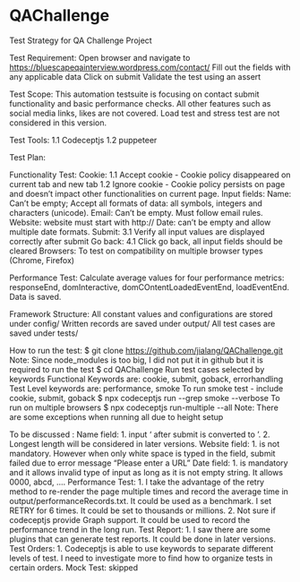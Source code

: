 # QAChallenge
Test Strategy for QA Challenge Project

Test Requirement:
Open browser and navigate to https://bluescapeqainterview.wordpress.com/contact/
Fill out the fields with any applicable data 
Click on submit 
Validate the test using an assert

Test Scope:
This automation testsuite is focusing on contact submit functionality and basic performance checks. 
All other features such as social media links, likes are not covered. Load test and stress test are not considered 
in this version.


Test Tools:
1.1 Codeceptjs 
1.2 puppeteer


Test Plan:

Functionality Test:
Cookie:
1.1 Accept cookie - Cookie policy disappeared on current tab and new tab
1.2 Ignore cookie - Cookie policy persists on page and doesn’t impact other functionalities on current page. 
Input fields:
Name: Can’t be empty; Accept all formats of data: all symbols, integers and characters (unicode). 
Email: Can’t be empty. Must follow email rules. 
Website: website must start with http:// 
Date: can’t be empty and allow multiple date formats. 
Submit:
3.1 Verify all input values are displayed correctly after submit
Go back:
4.1 Click go back, all input fields should be cleared
Browsers:
To test on compatibility on multiple browser types (Chrome, Firefox)

Performance Test:
Calculate average values for four performance metrics: responseEnd, domInteractive, domCOntentLoadedEventEnd, loadEventEnd. Data is saved. 


Framework Structure:
All constant values and configurations are stored under config/
Written records are saved under output/
All test cases are saved under tests/


How to run the test:
$ git clone https://github.com/jialang/QAChallenge.git 
  Note: Since node_modules is too big, I did not put it in github but it is required to run the test
$ cd QAChallenge
  Run test cases selected by keywords
  Functional Keywords are: cookie, submit, goback, errorhandling
  Test Level keywords are: performance, smoke
  To run smoke test - include cookie, submit, goback
    $ npx codeceptjs run --grep smoke --verbose
  To run on multiple browsers 
    $ npx codeceptjs run-multiple --all 
    Note: There are some exceptions when running all due to height setup 



To be discussed :
  Name field: 
    1. input ‘ after submit is converted to ’. 
    2. Longest length will be considered in later versions. 
  Website field: 
    1. is not mandatory. However when only white space is typed in the field, submit failed due to error message 
       “Please enter a URL” 
  Date field:
    1. is mandatory and it allows invalid type of input as long as it is not empty string. It allows 0000, abcd, ….
  Performance Test: 
    1. I take the advantage of the retry method to re-render the page multiple times and record the average time in output/performanceRecords.txt. It could be used as a benchmark. I set RETRY for 6 times. It could be set to thousands or millions.
    2. Not sure if codeceptjs provide Graph support. It could be used to record the performance trend in the long run. 
  Test Report: 
    1. I saw there are some plugins that can generate test reports. It could be done in later versions.
  Test Orders:
    1. Codeceptjs is able to use keywords to separate different levels of test. I need to investigate more to find how to organize tests in certain orders.
  Mock Test: skipped 
